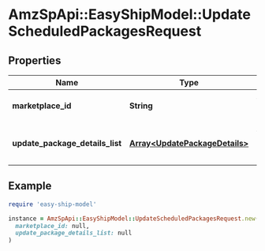 # AmzSpApi::EasyShipModel::UpdateScheduledPackagesRequest

## Properties

| Name | Type | Description | Notes |
| ---- | ---- | ----------- | ----- |
| **marketplace_id** | **String** | A string of up to 255 characters. |  |
| **update_package_details_list** | [**Array&lt;UpdatePackageDetails&gt;**](UpdatePackageDetails.md) | A list of package update details. |  |

## Example

```ruby
require 'easy-ship-model'

instance = AmzSpApi::EasyShipModel::UpdateScheduledPackagesRequest.new(
  marketplace_id: null,
  update_package_details_list: null
)
```


